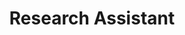---
dates: 2019-2024
title: Research Assistant
institution: Stevens Institute of Technology
department: MSKCD Lab
details:
    - Worked with Dr.~Antonia Zaferiou studying the biomechanics of balance and momentum control during turns
    - Used MATLAB, MaxMSP, and Optitrack Motive to develop a real-time auditory biofeedback system to assist balance
    - Developed open-source MATLAB and Python software to facilitate reproduceable and shareable data analysis workflows.
---